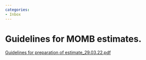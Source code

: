 ```yaml
---
categories:
- Inbox
---
```

# Guidelines for MOMB estimates.

[Guidelines for preparation of estimate\_29.03.22.pdf](../files/84d8ff9b-9511-472b-974b-0cedef321895.pdf)